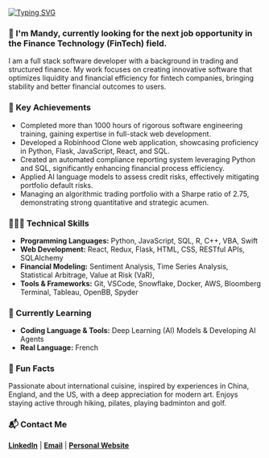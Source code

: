 [![Typing SVG](https://readme-typing-svg.demolab.com?font=Bold+600&size=25&duration=2000&color=4485D7&vCenter=true&multiline=true&repeat=false&width=800&separator=%3C&lines=Hello+there!+Welcome+to+my+Github+😊+)](https://git.io/typing-svg)

### 👋 I'm Mandy, currently looking for the next job opportunity in the Finance Technology (FinTech) field.
I am a full stack software developer with a background in trading and structured finance. My work focuses on creating innovative software that optimizes liquidity and financial efficiency for fintech companies, bringing stability and better financial outcomes to users.

### 🥇 Key Achievements
- Completed more than 1000 hours of rigorous software engineering training, gaining expertise in full-stack web development.
- Developed a Robinhood Clone web application, showcasing proficiency in Python, Flask, JavaScript, React, and SQL.
- Created an automated compliance reporting system leveraging Python and SQL, significantly enhancing financial process efficiency.
- Applied AI language models to assess credit risks, effectively mitigating portfolio default risks.
- Managing an algorithmic trading portfolio with a Sharpe ratio of 2.75, demonstrating strong quantitative and strategic acumen.

### 👩🏻‍💻 Technical Skills
- **Programming Languages:** Python, JavaScript, SQL, R, C++, VBA, Swift
- **Web Development:** React, Redux, Flask, HTML, CSS, RESTful APIs, SQLAlchemy
- **Financial Modeling:** Sentiment Analysis, Time Series Analysis, Statistical Arbitrage, Value at Risk (VaR), 
- **Tools & Frameworks:** Git, VSCode, Snowflake, Docker, AWS, Bloomberg Terminal, Tableau, OpenBB, Spyder

### 📖 Currently Learning
- **Coding Language & Tools:** Deep Learning (AI) Models & Developing AI Agents
- **Real Language:** French

### 🌟 Fun Facts
Passionate about international cuisine, inspired by experiences in China, England, and the US, with a deep appreciation for modern art. 
Enjoys staying active through hiking, pilates, playing badminton and golf.

### 📬 Contact Me
[**LinkedIn**](https://www.linkedin.com/in/mandycpan/)  |  [**Email**](mailto:mandyphc@gmail.com)  |  [**Personal Website**](https://mandypan.io/)




